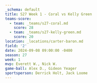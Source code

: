 ```yaml
---
_schema: default
title: S27 Week 1 - Coral vs Kelly Green
teams-score:
  - team: _teams/s27-coral.md
    score: 28
  - team: _teams/s27-kelly-green.md
    score: 20
location: _locations/carter-baron.md
field: '2'
date: 2024-09-08 09:00:00 -0400
season: 27
week: 1
mvp: Everett W., Nick W.
game-ball: Alex D., Gideon Yeager
sportsperson: Derrick Holt, Jack Loome
---
```

